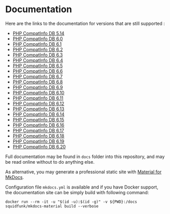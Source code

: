 # Documentation

Here are the links to the documentation for versions that are still supported : 

- [PHP CompatInfo DB 5.14](https://llaville.github.io/php-compatinfo-db/5.14/)
- [PHP CompatInfo DB 6.0](https://llaville.github.io/php-compatinfo-db/6.0/)
- [PHP CompatInfo DB 6.1](https://llaville.github.io/php-compatinfo-db/6.1/)
- [PHP CompatInfo DB 6.2](https://llaville.github.io/php-compatinfo-db/6.2/)
- [PHP CompatInfo DB 6.3](https://llaville.github.io/php-compatinfo-db/6.3/)
- [PHP CompatInfo DB 6.4](https://llaville.github.io/php-compatinfo-db/6.4/)
- [PHP CompatInfo DB 6.5](https://llaville.github.io/php-compatinfo-db/6.5/)
- [PHP CompatInfo DB 6.6](https://llaville.github.io/php-compatinfo-db/6.6/)
- [PHP CompatInfo DB 6.7](https://llaville.github.io/php-compatinfo-db/6.7/)
- [PHP CompatInfo DB 6.8](https://llaville.github.io/php-compatinfo-db/6.8/)
- [PHP CompatInfo DB 6.9](https://llaville.github.io/php-compatinfo-db/6.9/)
- [PHP CompatInfo DB 6.10](https://llaville.github.io/php-compatinfo-db/6.10/)
- [PHP CompatInfo DB 6.11](https://llaville.github.io/php-compatinfo-db/6.11/)
- [PHP CompatInfo DB 6.12](https://llaville.github.io/php-compatinfo-db/6.12/)
- [PHP CompatInfo DB 6.13](https://llaville.github.io/php-compatinfo-db/6.13/)
- [PHP CompatInfo DB 6.14](https://llaville.github.io/php-compatinfo-db/6.14/)
- [PHP CompatInfo DB 6.15](https://llaville.github.io/php-compatinfo-db/6.15/)
- [PHP CompatInfo DB 6.16](https://llaville.github.io/php-compatinfo-db/6.16/)
- [PHP CompatInfo DB 6.17](https://llaville.github.io/php-compatinfo-db/6.17/)
- [PHP CompatInfo DB 6.18](https://llaville.github.io/php-compatinfo-db/6.18/)
- [PHP CompatInfo DB 6.19](https://llaville.github.io/php-compatinfo-db/6.19/)
- [PHP CompatInfo DB 6.20](https://llaville.github.io/php-compatinfo-db/6.20/)

Full documentation may be found in `docs` folder into this repository, and may be read online without to do anything else.

As alternative, you may generate a professional static site with [Material for MkDocs][mkdocs-material].

Configuration file `mkdocs.yml` is available and if you have Docker support, 
the documentation site can be simply build with following command:

```shell
docker run --rm -it -u "$(id -u):$(id -g)" -v ${PWD}:/docs squidfunk/mkdocs-material build --verbose
```

[mkdocs-material]: https://github.com/squidfunk/mkdocs-material

